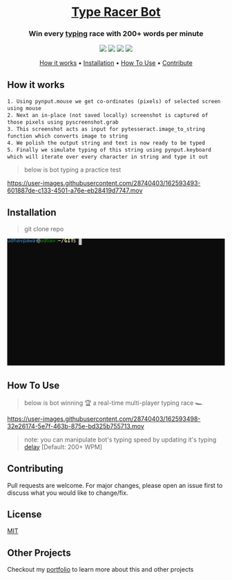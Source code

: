 <!-- Header -->
<h1 align="center"><a href="https://github.com/UdhavPawar/TypeRacerBot">Type Racer Bot</a></h1>
<!-- Description -->
<h3 align="center">Win every <a href="https://play.typeracer.com/" target="_blank">typing</a> race with 200+ words per minute</h3>

<!-- Labels -->
<p align="center">
  <img src="https://img.shields.io/badge/package-bot-blue.svg?style=flat">
  <img src="https://img.shields.io/badge/code-python3-orange.svg?style=flat">
  <img src="https://img.shields.io/badge/build-passing-green.svg?style=flat">
  <img src="https://img.shields.io/badge/license-MIT-yellow.svg?style=flat">
</p>

<!-- Jumpers -->
<p align="center">
  <a href="#how-it-works">How it works</a> •
  <a href="#installation">Installation</a> •
  <a href="#how-to-use">How To Use</a> •
  <a href="#contributing">Contribute</a>
</p>

## How it works
```
1. Using pynput.mouse we get co-ordinates (pixels) of selected screen using mouse
2. Next an in-place (not saved locally) screenshot is captured of those pixels using pyscreenshot.grab
3. This screenshot acts as input for pytesseract.image_to_string function which converts image to string
4. We polish the output string and text is now ready to be typed
5. Finally we simulate typing of this string using pynput.keyboard which will iterate over every character in string and type it out
```
> below is bot typing a practice test

https://user-images.githubusercontent.com/28740403/162593493-601887de-c133-4501-a76e-eb28419d7747.mov


## Installation
> git clone repo

![git clone repo](./svgs/installation.svg)

## How To Use
> below is bot winning 🏆 a real-time multi-player typing race 🏎️

https://user-images.githubusercontent.com/28740403/162593498-32e26174-5e7f-463b-875e-bd325b755713.mov

> note: you can manipulate bot's typing speed by updating it's typing [delay](https://github.com/UdhavPawar/TypeRacerBot/blob/master/bot.py#L35) [Default: 200+ WPM]

## Contributing
Pull requests are welcome. For major changes, please open an issue first to discuss what you would like to change/fix.

## License
[MIT](https://github.com/UdhavPawar/TypeRacerBot/blob/master/LICENSE)

## Other Projects
Checkout my [portfolio](https://udhavpawar.com/) to learn more about this and other projects
